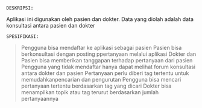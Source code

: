     DESKRIPSI:
Aplikasi ini digunakan oleh pasien dan dokter. Data yang diolah adalah data konsultasi antara pasien dan dokter

    SPESIFIKASI:
> Pengguna bisa mendaftar ke aplikasi sebagai pasien
> Pasien bisa berkonsultasi dengan posting ppertanyaan melalui aplikasi
> Dokter dan Pasien bisa memberikan tanggapan terhadap pertanyaan dari pasien
> Pengguna yang tidak mendaftar hanya dapat melihat forum konsultasi antara dokter dan pasien
> Pertanyaan perlu diberi tag tertentu untuk memudahkanpencarian dan pengurutan
> Pengguna bisa mencari pertanyaan tertentu berdasarkan tag yang dicari
> Dokter bisa menampilkan topik atau tag terurut berdasarkan jumlah pertanyaannya
